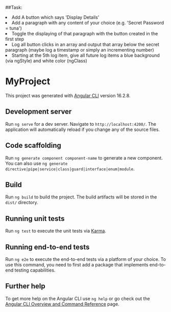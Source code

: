 ##Task: 
        <li>Add A button which says 'Display Details'</li>
        <li>Add a paragraph with any content of your choice (e.g. 'Secret Password = tuna')</li>
        <li>Toggle the displaying of that paragraph with the button created in the first step</li>
        <li>Log all button clicks in an array and output that array below the secret paragraph (maybe log a timestamp or
          simply an incrementing number)
        </li>
        <li>Starting at the 5th log item, give all future log items a blue background (via ngStyle) and white color
          (ngClass)
        </li>



# MyProject

This project was generated with [Angular CLI](https://github.com/angular/angular-cli) version 16.2.8.

## Development server

Run `ng serve` for a dev server. Navigate to `http://localhost:4200/`. The application will automatically reload if you change any of the source files.

## Code scaffolding

Run `ng generate component component-name` to generate a new component. You can also use `ng generate directive|pipe|service|class|guard|interface|enum|module`.

## Build

Run `ng build` to build the project. The build artifacts will be stored in the `dist/` directory.

## Running unit tests

Run `ng test` to execute the unit tests via [Karma](https://karma-runner.github.io).

## Running end-to-end tests

Run `ng e2e` to execute the end-to-end tests via a platform of your choice. To use this command, you need to first add a package that implements end-to-end testing capabilities.

## Further help

To get more help on the Angular CLI use `ng help` or go check out the [Angular CLI Overview and Command Reference](https://angular.io/cli) page.
